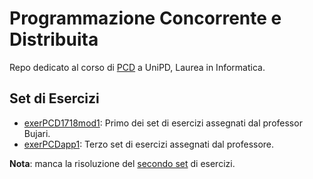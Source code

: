 # Programmazione Concorrente e Distribuita
Repo dedicato al corso di [PCD](http://informatica.math.unipd.it/laurea/programmazioneconcorrenteedistribuita.html)
a UniPD, Laurea in Informatica.

## Set di Esercizi

* [exerPCD1718mod1](exerPCD1718mod1): Primo dei set di esercizi assegnati dal professor Bujari.
* [exerPCDapp1](exerpcdapp1): Terzo set di esercizi assegnati dal professore.

**Nota**: manca la risoluzione del
[secondo set](https://bitbucket.org/pcd1718/exerpcd1718mod2) di esercizi.